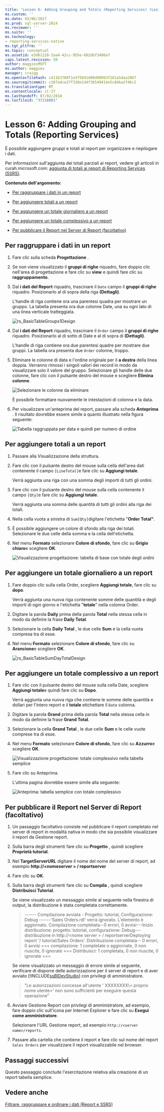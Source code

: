 ```yaml
---
title: 'Lesson 6: Adding Grouping and Totals (Reporting Services) (Lezione 6: Aggiunta di gruppi e totali (Reporting Services)) | Microsoft Docs'
ms.custom: ''
ms.date: 03/06/2017
ms.prod: sql-server-2014
ms.reviewer: ''
ms.suite: ''
ms.technology:
- reporting-services-native
ms.tgt_pltfrm: ''
ms.topic: conceptual
ms.assetid: e3d61228-2aa4-42cc-955e-602dbf3406a7
caps.latest.revision: 50
author: maggiesMSFT
ms.author: maggies
manager: craigg
ms.openlocfilehash: c411b3780f1e3f5b91d00d08093f281a5daa286f
ms.sourcegitcommit: c18fadce27f330e1d4f36549414e5c84ba2f46c2
ms.translationtype: MT
ms.contentlocale: it-IT
ms.lasthandoff: 07/02/2018
ms.locfileid: "37218881"
---
```

# <a name="lesson-6-adding-grouping-and-totals-reporting-services"></a>Lesson 6: Adding Grouping and Totals (Reporting Services)
  È possibile aggiungere gruppi e totali al report per organizzare e riepilogare i dati.  
  
 Per informazioni sull'aggiunta dei totali parziali ai report, vedere gli articoli in curah.microsoft.com: [aggiunta di totali ai report di Reporting Services (SSRS)](http://go.microsoft.com/fwlink/p/?LinkId=403698).  
  
 **Contenuto dell'argomento:**  
  
-   [Per raggruppare i dati in un report](#bkmk_groupdata)  
  
-   [Per aggiungere totali a un report](#bkmk_addtotals)  
  
-   [Per aggiungere un totale giornaliero a un report](#bkmk_adddailytotal)  
  
-   [Per aggiungere un totale complessivo a un report](#bkmk_addgrandtotal)  
  
-   [Per pubblicare il Report nel Server di Report (facoltativo)](#bkmk_publishreport)  
  
##  <a name="bkmk_groupdata"></a> Per raggruppare i dati in un report  
  
1.  Fare clic sulla scheda **Progettazione** .  
  
2.  Se non viene visualizzato il **gruppi di righe** riquadro, fare doppio clic nell'area di progettazione e fare clic su **view** e quindi fare clic su **raggruppamento**.  
  
3.  Dal **i dati del Report** riquadro, trascinare il `Date` campo il **gruppi di righe** riquadro. Posizionarlo al di sopra della riga **(Dettagli)**.  
  
     L'handle di riga contiene ora una parentesi quadra per mostrare un gruppo. La tabella presenta ora due colonne Date, una su ogni lato di una linea verticale tratteggiata.  
  
     ![](../../2014/tutorials/media/rs-basictablegroups1design.gif "rs_BasicTableGroups1Design")  
  
4.  Dal **i dati del Report** riquadro, trascinare il `Order` campo il **gruppi di righe** riquadro. Posizionarlo al di sotto di Date e al di sopra di **(Dettagli)**.  
  
     L'handle di riga contiene ora due parentesi quadre per mostrare due gruppi. La tabella ora presenta due `Order` colonne, troppo.  
  
5.  Eliminare le colonne di data e l'ordine originale per il **a destra** della linea doppia. Verranno rimossi i singoli valori dei record in modo da visualizzare solo il valore del gruppo. Selezionare gli handle delle due colonne, fare clic con il pulsante destro del mouse e scegliere **Elimina colonne**.  
  
     ![Selezionare le colonne da eliminare](../../2014/tutorials/media/rs-basictablegroupsdeletecols.gif "Selezionare colonne da eliminare")  
  
     È possibile formattare nuovamente le intestazioni di colonna e la data.  
  
6.  Per visualizzare un'anteprima del report, passare alla scheda **Anteprima** . Il risultato dovrebbe essere simile a quanto illustrato nella figura seguente:  
  
     ![Tabella raggruppata per data e quindi per numero di ordine](../../2014/tutorials/media/rs-basictablegroupspreview.gif "Tabella raggruppata per data e quindi per numero di ordine")  
  
##  <a name="bkmk_addtotals"></a> Per aggiungere totali a un report  
  
1.  Passare alla Visualizzazione della struttura.  
  
2.  Fare clic con il pulsante destro del mouse sulla cella dell'area dati contenente il campo `[LineTotal]`e fare clic su **Aggiungi totale**.  
  
     Verrà aggiunta una riga con una somma degli importi di tutti gli ordini.  
  
3.  Fare clic con il pulsante destro del mouse sulla cella contenente il campo `[Qty]`e fare clic su **Aggiungi totale**.  
  
     Verrà aggiunta una somma delle quantità di tutti gli ordini alla riga dei totali.  
  
4.  Nella cella vuota a sinistra di `Sum[Qty]`digitare l'etichetta "**Order Total"**.  
  
5.  È possibile aggiungere un colore di sfondo alla riga dei totali. Selezionare le due celle della somma e la cella dell'etichetta.  
  
6.  Nel menu **Formato** selezionare **Colore di sfondo**, fare clic su **Grigio chiaro**e scegliere **OK**.  
  
     ![Visualizzazione progettazione: tabella di base con totale degli ordini](../../2014/tutorials/media/rs-basictablesumlinetotaldesign.gif "Visualizzazione progettazione: tabella semplice con totale degli ordini")  
  
##  <a name="bkmk_adddailytotal"></a> Per aggiungere un totale giornaliero a un report  
  
1.  Fare doppio clic sulla cella Order, scegliere **Aggiungi totale**, fare clic su **dopo**.  
  
     Verrà aggiunta una nuova riga contenente somme delle quantità e degli importi di ogni giorno e l'etichetta "**totale**" nella colonna Order.  
  
2.  Digitare la parola **Daily** prima della parola **Total** nella stessa cella in modo da definire la frase **Daily Total**.  
  
3.  Selezionare la cella **Daily Total** , le due celle **Sum** e la cella vuota compresa tra di esse.  
  
4.  Nel menu **Formato** selezionare **Colore di sfondo**, fare clic su **Arancione**e scegliere **OK**.  
  
     ![](../../2014/tutorials/media/rs-basictablesumdaytotaldesign.gif "rs_BasicTableSumDayTotalDesign")  
  
##  <a name="bkmk_addgrandtotal"></a> Per aggiungere un totale complessivo a un report  
  
1.  Fare clic con il pulsante destro del mouse sulla cella Date, scegliere **Aggiungi totale**e quindi fare clic su **Dopo**.  
  
     Verrà aggiunta una nuova riga che contiene le somme delle quantità e dollari per l'intero report e il **totale** etichettare il `Date` colonna.  
  
2.  Digitare la parola **Grand** prima della parola **Total** nella stessa cella in modo da definire la frase **Grand Total**.  
  
3.  Selezionare la cella **Grand Total** , le due celle **Sum** e le celle vuote comprese tra di esse.  
  
4.  Nel menu **Formato** selezionare **Colore di sfondo**, fare clic su **Azzurro**e scegliere **OK**.  
  
     ![Visualizzazione progettazione: totale complessivo nella tabella semplice](../../2014/tutorials/media/rs-basictablesumgrandtotaldesign.gif "visualizzazione progettazione: totale complessivo nella tabella semplice")  
  
5.  Fare clic su Anteprima.  
  
     L'ultima pagina dovrebbe essere simile alla seguente:  
  
     ![Anteprima: tabella semplice con totale complessivo](../../2014/tutorials/media/rs-basictablesumgrandtotalpreview.gif "Anteprima: tabella semplice con totale complessivo")  
  
##  <a name="bkmk_publishreport"></a> Per pubblicare il Report nel Server di Report (facoltativo)  
  
1.  Un passaggio facoltativo consiste nel pubblicare il report completato nel server di report in modalità nativa in modo che sia possibile visualizzare il report da Gestione report.  
  
2.  Sulla barra degli strumenti fare clic su **Progetto** , quindi scegliere **Proprietà tutorial**.  
  
3.  Nel **TargetServerURL** digitare il nome del nome del server di report, ad esempio **http://\<nomeserver > / reportserver**  
  
4.  Fare clic su **OK**.  
  
5.  Sulla barra degli strumenti fare clic su **Compila** , quindi scegliere **Distribuisci Tutorial**.  
  
     Se viene visualizzato un messaggio simile al seguente nella finestra di output, la distribuzione è stata completata correttamente.  
  
    > ------ Compilazione avviata - Progetto: tutorial, Configurazione: Debug ------'Sales Orders.rdl' verrà ignorato. L'elemento è aggiornato. Compilazione completata--0 errori, 0 avvisi---Inizio distribuzione: progetto: tutorial, configurazione: Debug---distribuzione in http://\<nome server > / reportserverDeploying report '/ tutorial/Sales Orders'. Distribuzione completata-- 0 errori, 0 avvisi === compilazione: 1 completate o aggiornate, 0 non riuscite, 0 ignorate === Distribuisci: 1 completata, 0 non riuscite, 0 ignorate ===  
  
     Se viene visualizzato un messaggio di errore simile al seguente, verificare di disporre delle autorizzazione per il server di report e di aver avviato [!INCLUDE[ssBIDevStudio](../includes/ssbidevstudio-md.md)] con privilegi di amministratore.  
  
    > "Le autorizzazioni concesse all'utente ' XXXXXXXX\\< proprio nome utente\>' non sono sufficienti per eseguire questa operazione"  
  
6.  Avviare Gestione Report con privilegi di amministratore, ad esempio, fare doppio clic sull'icona per Internet Explorer e fare clic su **Esegui come amministratore**.  
  
     Selezionare l'URL Gestione report, ad esempio `http://<server name>/reports`.  
  
7.  Passare alla cartella che contiene il report e fare clic sul nome del report `Sales Orders` per visualizzare il report visualizzabile nel browser.  
  
## <a name="next-steps"></a>Passaggi successivi  
 Questo passaggio conclude l'esercitazione relativa alla creazione di un report tabella semplice.  
  
## <a name="see-also"></a>Vedere anche  
 [Filtrare, raggruppare e ordinare i dati &#40;Report e SSRS&#41;](report-design/filter-group-and-sort-data-report-builder-and-ssrs.md)  
  
  
